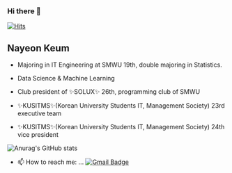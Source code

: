 ### Hi there 👋

[![Hits](https://hits.seeyoufarm.com/api/count/incr/badge.svg?url=https%3A%2F%2Fgithub.com%2FNayeonKeum&count_bg=%2379C83D&title_bg=%23555555&icon=&icon_color=%23E7E7E7&title=hits&edge_flat=false)](https://hits.seeyoufarm.com)

## Nayeon Keum

- Majoring in IT Engineering at SMWU 19th, double majoring in Statistics.

- Data Science & Machine Learning
- Club president of ✨SOLUX✨ 26th, programming club of SMWU
- ✨KUSITMS✨(Korean University Students IT, Management Society) 23rd executive team
- ✨KUSITMS✨(Korean University Students IT, Management Society) 24th vice president


![Anurag's GitHub stats](https://github-readme-stats.vercel.app/api?username=NayeonKeum&show_icons=true&theme=tokyonight)



- 📫 How to reach me: ...
[![Gmail Badge](https://img.shields.io/badge/Gmail-d14836?style=flat-square&logo=Gmail&logoColor=white&link=mailto:rmaskdus0208@gmail.com)](mailto:rmaskdus0208@gmail.com)


<!--
**NayeonKeum/NayeonKeum** is a ✨ _special_ ✨ repository because its `README.md` (this file) appears on your GitHub profile.

Here are some ideas to get you started:

- 🔭 I’m currently working on ...
- 🌱 I’m currently learning ...
- 👯 I’m looking to collaborate on ...
- 🤔 I’m looking for help with ...
- 💬 Ask me about ...
- 📫 How to reach me: ...
- 😄 Pronouns: ...
- ⚡ Fun fact: ...
-->
